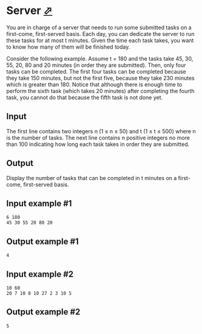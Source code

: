 # Server [⬀](https://www.e-olymp.com/en/contests/9680/problems/85033)
You are in charge of a server that needs to run some submitted tasks on a first-come, first-served basis. Each day, you can dedicate the server to run these tasks for at most t minutes. Given the time each task takes, you want to know how many of them will be finished today.

Consider the following example. Assume t = 180 and the tasks take 45, 30, 55, 20, 80 and 20 minutes (in order they are submitted). Then, only four tasks can be completed. The first four tasks can be completed because they take 150 minutes, but not the first five, because they take 230 minutes which is greater than 180. Notice that although there is enough time to perform the sixth task (which takes 20 minutes) after completing the fourth task, you cannot do that because the fifth task is not done yet.

## Input
The first line contains two integers n (1 ≤ n ≤ 50) and t (1 ≤ t ≤ 500) where n is the number of tasks. The next line contains n positive integers no more than 100 indicating how long each task takes in order they are submitted.

## Output
Display the number of tasks that can be completed in t minutes on a first-come, first-served basis.

## Input example #1
```
6 180
45 30 55 20 80 20
```

## Output example #1
```
4
```

## Input example #2
```
10 60
20 7 10 8 10 27 2 3 10 5
```

## Output example #2
```
5
```
